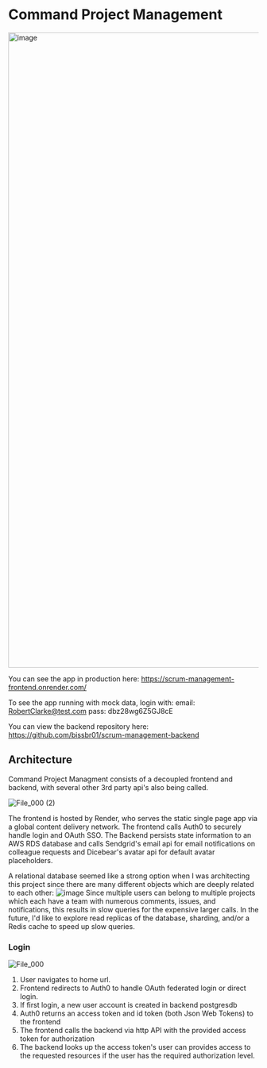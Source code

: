 # Command Project Management
<img width="1280" alt="image" src="https://user-images.githubusercontent.com/13155120/210288388-6e44b0d6-2875-4d3b-877f-9bcf496ad970.png">

You can see the app in production here:
<https://scrum-management-frontend.onrender.com/>

To see the app running with mock data, login with:
email: RobertClarke@test.com
pass: dbz28wg6Z5GJ8cE

You can view the backend repository here:
<https://github.com/bissbr01/scrum-management-backend>

## Architecture
Command Project Managment consists of a decoupled frontend and backend, with several other 3rd party api's also being called.  

![File_000 (2)](https://user-images.githubusercontent.com/13155120/210289485-bf8a9a7f-1845-4ac9-a83a-33a496521fa1.png)

The frontend is hosted by Render, who serves the static single page app via a global content delivery network.  The frontend calls Auth0 to securely handle login and OAuth SSO.  The Backend persists state information to an AWS RDS database and calls Sendgrid's email api for email notifications on colleague requests and Dicebear's avatar api for default avatar placeholders.  

A relational database seemed like a strong option when I was architecting this project since there are many different objects which are deeply related to each other:
![image](https://user-images.githubusercontent.com/13155120/210289702-daf7ff20-fb36-4141-82f8-f1413ff6e802.png)
Since multiple users can belong to multiple projects which each have a team with numerous comments, issues, and notifications, this results in slow queries for the expensive larger calls.  In the future, I'd like to explore read replicas of the database, sharding, and/or a Redis cache to speed up slow queries.

### Login
![File_000](https://user-images.githubusercontent.com/13155120/210289121-24e4c1b3-b804-4a08-b412-731db11062a4.png)
1. User navigates to home url.
2. Frontend redirects to Auth0 to handle OAuth federated login or direct login.
3. If first login, a new user account is created in backend postgresdb
4. Auth0 returns an access token and id token (both Json Web Tokens) to the frontend
5. The frontend calls the backend via http API with the provided access token for authorization
6. The backend looks up the access token's user can provides access to the requested resources if the user has the required authorization level.
